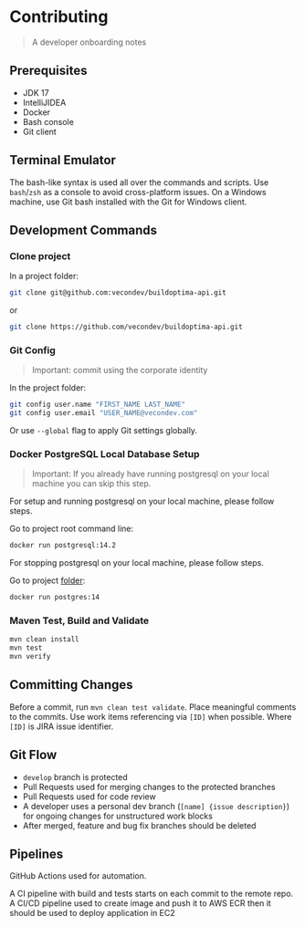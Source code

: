# Contributing

> A developer onboarding notes

## Prerequisites

- JDK 17
- IntelliJIDEA
- Docker
- Bash console
- Git client

## Terminal Emulator

The bash-like syntax is used all over the commands and scripts. Use `bash`/`zsh` as a console to avoid cross-platform issues. 
On a Windows machine, use Git bash installed with the Git for Windows client.

## Development Commands
### Clone project

In a project folder:
```bash
git clone git@github.com:vecondev/buildoptima-api.git
```
or
```bash
git clone https://github.com/vecondev/buildoptima-api.git
```

### Git Config

> Important: commit using the corporate identity

In the project folder:

```bash
git config user.name "FIRST_NAME LAST_NAME"
git config user.email "USER_NAME@vecondev.com"
```

Or use `--global` flag to apply Git settings globally.


### Docker PostgreSQL Local Database Setup

> Important: If you already have running postgresql on your local machine you can skip this step.

For setup and running postgresql on your local machine, please follow steps.

Go to project root command line:

```bash
docker run postgresql:14.2
```
For stopping postgresql on your local machine, please follow steps.

Go to project [folder](../):

```bash
docker run postgres:14
```

### Maven Test, Build and Validate

```bash
mvn clean install
mvn test
mvn verify
```

## Committing Changes

Before a commit, run `mvn clean test validate`.
Place meaningful comments to the commits.
Use work items referencing via `[ID]` when possible. Where `[ID]` is JIRA issue identifier.

## Git Flow

- `develop` branch is protected
- Pull Requests used for merging changes to the protected branches
- Pull Requests used for code review
- A developer uses a personal dev branch (`[name] {issue description}`) for ongoing changes for unstructured work blocks
- After merged, feature and bug fix branches should be deleted


## Pipelines
GitHub Actions used for automation.

A CI pipeline with build and tests starts on each commit to the remote repo.
A CI/CD pipeline used to create image and push it to AWS ECR then it should be used to deploy application in EC2
